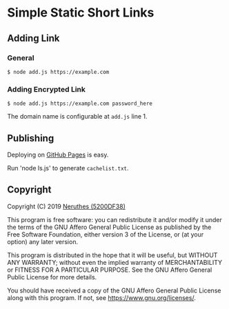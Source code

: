 # Simple Static Short Links

## Adding Link

### General

```
$ node add.js https://example.com
```

### Adding Encrypted Link

```
$ node add.js https://example.com password_here
```

The domain name is configurable at `add.js` line 1.

## Publishing

Deploying on [GitHub Pages](https://pages.github.com) is easy.

Run 'node ls.js' to generate `cachelist.txt`.

## Copyright

Copyright (C) 2019 [Neruthes (5200DF38)](https://neruthes.xyz/)

This program is free software: you can redistribute it and/or modify
it under the terms of the GNU Affero General Public License as published
by the Free Software Foundation, either version 3 of the License, or
(at your option) any later version.

This program is distributed in the hope that it will be useful,
but WITHOUT ANY WARRANTY; without even the implied warranty of
MERCHANTABILITY or FITNESS FOR A PARTICULAR PURPOSE.  See the
GNU Affero General Public License for more details.

You should have received a copy of the GNU Affero General Public License
along with this program.  If not, see <https://www.gnu.org/licenses/>.
